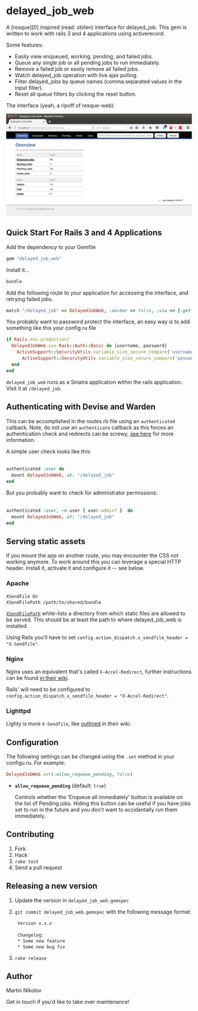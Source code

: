 delayed_job_web
===============

A [resque][0] inspired (read: stolen) interface for delayed_job.
This gem is written to work with rails 3 and 4 applications using
activerecord.

Some features:

* Easily view enqueued, working, pending, and failed jobs.
* Queue any single job or all pending jobs to run immediately.
* Remove a failed job or easily remove all failed jobs.
* Watch delayed_job operation with live ajax polling.
* Filter delayed_jobs by queue names (comma separated values in the input filter).
* Reset all queue filters by clicking the reset button.

The interface (yeah, a ripoff of resque-web):

![Screen shot](./delayed_job_web.png)


Quick Start For Rails 3 and 4 Applications
------------------------------------

Add the dependency to your Gemfile

```ruby
gem "delayed_job_web"
```

Install it...

```ruby
bundle
```

Add the following route to your application for accessing the interface,
and retrying failed jobs.

```ruby
match "/delayed_job" => DelayedJobWeb, :anchor => false, :via => [:get, :post]
```

You probably want to password protect the interface, an easy way is to add something like this your config.ru file

```ruby
if Rails.env.production?
  DelayedJobWeb.use Rack::Auth::Basic do |username, password|
    ActiveSupport::SecurityUtils.variable_size_secure_compare('username', username) &&
      ActiveSupport::SecurityUtils.variable_size_secure_compare('password', password)
  end
end
```

`delayed_job_web` runs as a Sinatra application within the rails application. Visit it at `/delayed_job`.


## Authenticating with Devise and Warden

This can be accomplished in the routes.rb file using an `authenticated` callback. Note, do not use an `authenticate` callback as this forces an authentication check and redirects can be screwy, [see here](http://excid3.com/blog/rails-tip-5-authenticated-root-and-dashboard-routes-with-devise/) for more information.

A simple user check looks like this:

```ruby

authenticated :user do
  mount DelayedJobWeb, at: "/delayed_job"
end

```
But you probably want to check for administrator permissions:

```ruby

authenticated :user, -> user { user.admin? }  do
  mount DelayedJobWeb, at: "/delayed_job"
end

```

## Serving static assets

If you mount the app on another route, you may encounter the CSS not working anymore. To work around this you can leverage a special HTTP header. Install it, activate it and configure it -- see below.

### Apache

    XSendFile On
    XSendFilePath /path/to/shared/bundle

[`XSendFilePath`](https://tn123.org/mod_xsendfile/) white-lists a directory from which static files are allowed to be served. This should be at least the path to where delayed_job_web is installed.

Using Rails you'll have to set `config.action_dispatch.x_sendfile_header = "X-Sendfile"`.

### Nginx

Nginx uses an equivalent that's called `X-Accel-Redirect`, further instructions can be found [in their wiki](http://wiki.nginx.org/XSendfile).

Rails' will need to be configured to `config.action_dispatch.x_sendfile_header = "X-Accel-Redirect"`.

### Lighttpd

Lighty is more `X-Sendfile`, like [outlined](http://redmine.lighttpd.net/projects/1/wiki/X-LIGHTTPD-send-file) in their wiki.

Configuration
-------------

The following settings can be changed using the `.set` method in your configu.ru. For example:

```ruby
DelayedJobWeb.set(:allow_requeue_pending, false)
```

* **`allow_requeue_pending`** (default: `true`)

  Controls whether the 'Enqueue all immediately' button is available on the list of Pending jobs. Hiding this button can be useful if you have jobs set to run in the future and you don't want to accidentally run them immediately.


Contributing
------------

1. Fork
2. Hack
3. `rake test`
4. Send a pull request


Releasing a new version
-----------------------

1. Update the version in `delayed_job_web.gemspec`
2. `git commit delayed_job_web.gemspec` with the following message format:

        Version x.x.x

        Changelog:
        * Some new feature
        * Some new bug fix
3. `rake release`


Author
------

Martin Nikolov

Get in touch if you'd like to take over maintenance!